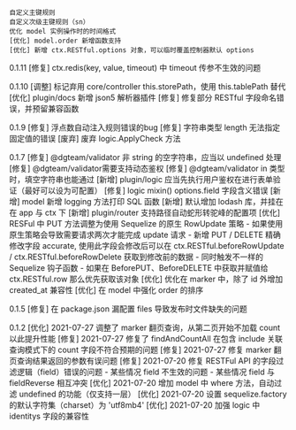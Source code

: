 

    自定义主键规则
    自定义次级主键规则（sn）
    优化 model 实例操作时的时间格式
    [优化] model.order 新增函数支持
    [优化] 新增 ctx.RESTful.options 对象，可以临时覆盖控制器默认 options
    
0.1.11
    [修复] ctx.redis(key, value, timeout) 中 timeout 传参不生效的问题

0.1.10
    [调整] 标记弃用 core/controller this.storePath，使用 this.tablePath 替代
    [优化] plugin/docs 新增 json5 解析器插件
    [修复] 修复部分 RESTful 字段命名错误，并预留兼容函数

0.1.9
    [修复] 浮点数自动注入规则错误的bug
    [修复] 字符串类型 length 无法指定固定值的错误
    [废弃] 废弃 logic.ApplyCheck 方法

0.1.7
    [修复] @dgteam/validator 非 string 的空字符串，应当以 undefined 处理
    [修复] @dgteam/validator需要支持动态鉴权
    [修复] @dgteam/validator in 类型时，填空字符串也能通过
    [新增] plugin/logic 应当先执行用户鉴权在进行表单验证（最好可以设为可配置）
    [修复] logic mixin() options.field 字段含义错误
    [新增] model 新增 logging 方法打印 SQL 函数
    [新增] 默认增加 lodash 库，并挂在在 app 与 ctx 下
    [新增] plugin/router 支持路径自动蛇形转驼峰的配置项
    [优化] RESFul 中 PUT 方法调整为使用 Sequelize 的原生 RowUpdate 策略
        - 如果使用原生策略会导致需要请求两次才能完成 update 请求
        - 新增 PUT / DELETE 精确修改字段 accurate, 使用此字段会修改后可以在 ctx.RESTful.beforeRowUpdate / ctx.RESTful.beforeRowDelete 获取到修改前的数据
        - 同时触发不一样的 Sequelize 钩子函数
        - 如果在 BeforePUT、BeforeDELETE 中获取并赋值给 ctx.RESTful.row 那么优先获取该对象
    [优化] 优化在 marker 中，除了 id 外增加 created_at 兼容性
    [优化] 在 model 中强化 order 的排序

0.1.5
    [修复] 在 package.json 漏配置 files 导致发布时文件缺失的问题

0.1.2
    [优化] 2021-07-27 调整了 marker 翻页查询，从第二页开始不加载 count 以此提升性能
    [修复] 2021-07-27 修复了 findAndCountAll 在包含 include 关联查询模式下的 count 字段不符合预期的问题
    [修复] 2021-07-27 修复 marker 翻页查询结果返回的参数有误问题
    [修复] 2021-07-20 修复 RESTFul API 的字段过滤逻辑（field）错误的问题
        - 某些情况 field 不生效的问题
        - 某些情况 field 与 fieldReverse 相互冲突
    [优化] 2021-07-20 增加 model 中 where 方法，自动过滤 undefined 的功能（仅支持一层）
    [优化] 2021-07-20 设置 sequelize.factory 的默认字符集（charset）为 'utf8mb4'
    [优化] 2021-07-20 加强 logic 中 identitys 字段的兼容性